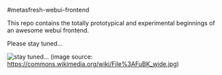 #metasfresh-webui-frontend

This repo contains the totally prototypical and experimental beginnings of an awesome webui frontend.

Please stay tuned...

![stay tuned...](https://upload.wikimedia.org/wikipedia/commons/0/0b/FuBK_wide.jpg)
(image source: https://commons.wikimedia.org/wiki/File%3AFuBK_wide.jpg)
